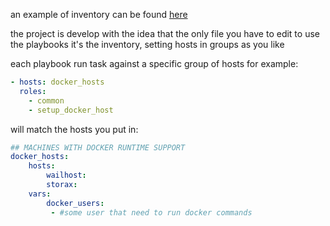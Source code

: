 an example of inventory can be found [here](https://github.com/carnivuth/homelab/blob/main/inventory/testing.yaml)

the project is develop with the idea that the only file you have to edit to use the playbooks it's the inventory, setting hosts in groups as you like 

each playbook run task against a specific group of hosts for example:

```yaml
- hosts: docker_hosts
  roles:
	- common
	- setup_docker_host
```

will match the hosts you put in:

```yaml
## MACHINES WITH DOCKER RUNTIME SUPPORT
docker_hosts:
	hosts:
		wailhost:
		storax:
	vars:
		docker_users:
		 - #some user that need to run docker commands

```

